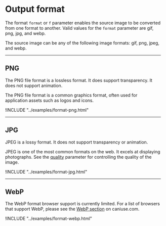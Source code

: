 # Output format

The format `format` or `f` parameter enables the source image to be converted from one format to another. Valid values for the `format` parameter are gif, png, jpg, and webp.

The source image can be any of the following image formats: gif, png, jpeg, and webp.

---

## PNG

The PNG file format is a lossless format. It does support transparency. It does not support animation.

The PNG file format is a common graphics format, often used for application assets such as logos and icons.

!INCLUDE "../examples/format-png.html"

---

## JPG

JPEG is a lossy format. It does not support transparency or animation.

JPEG is one of the most common formats on the web. It excels at displaying photographs. See the [quality](quality.md) parameter for controlling the quality of the image.

!INCLUDE "../examples/format-jpg.html"

---

## WebP

The WebP format browser support is currently limited. For a list of browsers that support WebP, please see the [WebP section](https://caniuse.com/#feat=webp) on caniuse.com.

!INCLUDE "../examples/format-webp.html"